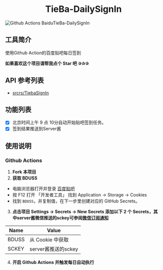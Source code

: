 <div align="center">
<h1 align="center">
TieBa-DailySignIn
</h1>
</div>

![Github Actions BaiduTieBa-DailySignIn](https://github.com/JunchengL/TieBa-DailySignIn/workflows/Github%20Actions%20BaiduTieBa-DailySignIn/badge.svg)

## 工具简介


使用Github Action的百度贴吧每日签到

**如果喜欢这个项目请帮我点个 Star 吧 ✰✰✰**

## API 参考列表

- [srcrs/TiebaSignIn](https://github.com/srcrs/TiebaSignIn)

## 功能列表

* [x] 北京时间上午 9 点 10分自动开始贴吧签到任务。
* [x] 签到结果推送到Server酱

## 使用说明

### Github Actions

1. **Fork 本项目**
2. **获取 BDUSS**
- 电脑浏览器打开并登录 [百度贴吧](https://tieba.baidu.com/)
- 按 F12 打开 「开发者工具」 找到 Application -> Storage -> Cookies
- 找到 `BDUSS`，并复制值，在下一步里创建对应的 GitHub Secrets。


3. **点击项目 Settings -> Secrets -> New Secrets 添加以下 2 个 Secrets，其中server酱微信推送的sckey可参阅[微信订阅通知](http://sc.ftqq.com/?c=code)**

| Name          | Value               |
| ------------- | ------------------- |
| BDUSS         | 从 Cookie 中获取     |
| SCKEY         | server酱推送的sckey  |


4. **开启 Github Actions 并触发每日自动执行**
